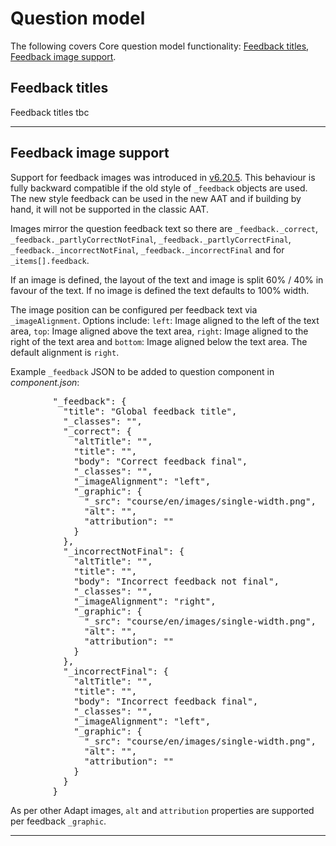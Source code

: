 # Question model

The following covers Core question model functionality: [Feedback titles](https://github.com/adaptlearning/adapt_framework/wiki/Question-model#feedback-titles), [Feedback image support](https://github.com/adaptlearning/adapt_framework/wiki/Question-model#feedback-image-support).

## Feedback titles

Feedback titles tbc

***


## Feedback image support

Support for feedback images was introduced in [v6.20.5](https://github.com/adaptlearning/adapt-contrib-core/releases/tag/v6.20.5). This behaviour is fully backward compatible if the old style of `_feedback` objects are used. The new style feedback can be used in the new AAT and if building by hand, it will not be supported in the classic AAT.

Images mirror the question feedback text so there are `_feedback._correct`, `_feedback._partlyCorrectNotFinal`, `_feedback._partlyCorrectFinal`, `_feedback._incorrectNotFinal`, `_feedback._incorrectFinal` and for `_items[].feedback`.

If an image is defined, the layout of the text and image is split 60% / 40% in favour of the text. If no image is defined the text defaults to 100% width. 

The image position can be configured per feedback text via `_imageAlignment`. Options include: `left`: Image aligned to the left of the text area, `top`: Image aligned above the text area, `right`: Image aligned to the right of the text area and `bottom`: Image aligned below the text area. The default alignment is `right`.

Example `_feedback` JSON to be added to question component in _component.json_:<br>
<pre>
        "_feedback": {
          "title": "Global feedback title",
          "_classes": "",
          "_correct": {
            "altTitle": "",
            "title": "",
            "body": "Correct feedback final",
            "_classes": "",
            "_imageAlignment": "left",
            "_graphic": {
              "_src": "course/en/images/single-width.png",
              "alt": "",
              "attribution": ""
            }
          },
          "_incorrectNotFinal": {
            "altTitle": "",
            "title": "",
            "body": "Incorrect feedback not final",
            "_classes": "",
            "_imageAlignment": "right",
            "_graphic": {
              "_src": "course/en/images/single-width.png",
              "alt": "",
              "attribution": ""
            }
          },
          "_incorrectFinal": {
            "altTitle": "",
            "title": "",
            "body": "Incorrect feedback final",
            "_classes": "",
            "_imageAlignment": "left",
            "_graphic": {
              "_src": "course/en/images/single-width.png",
              "alt": "",
              "attribution": ""
            }
          }
        }
</pre>

As per other Adapt images, `alt` and `attribution` properties are supported per feedback `_graphic`.
***

